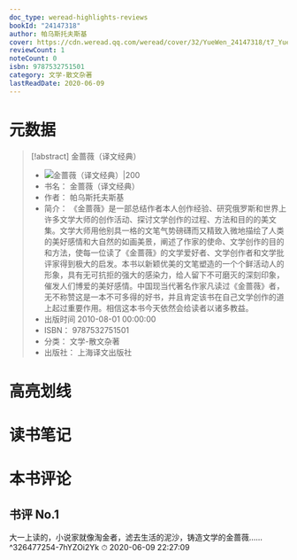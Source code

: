 ```yaml
---
doc_type: weread-highlights-reviews
bookId: "24147318"
author: 帕乌斯托夫斯基
cover: https://cdn.weread.qq.com/weread/cover/32/YueWen_24147318/t7_YueWen_24147318.jpg
reviewCount: 1
noteCount: 0
isbn: 9787532751501
category: 文学-散文杂著
lastReadDate: 2020-06-09
---
```

# 元数据
> [!abstract] 金蔷薇（译文经典）
> - ![ 金蔷薇（译文经典）|200](https://cdn.weread.qq.com/weread/cover/32/YueWen_24147318/t7_YueWen_24147318.jpg)
> - 书名： 金蔷薇（译文经典）
> - 作者： 帕乌斯托夫斯基
> - 简介： 《金蔷薇》是一部总结作者本人创作经验、研究俄罗斯和世界上许多文学大师的创作活动、探讨文学创作的过程、方法和目的的美文集。文学大师用他别具一格的文笔气势磅礴而又精致入微地描绘了人类的美好感情和大自然的如画美景，阐述了作家的使命、文学创作的目的和方法，使每一位读了《金蔷薇》的文学爱好者、文学创作者和文学批评家得到极大的启发。本书以新颖优美的文笔塑造的一个个鲜活动人的形象，具有无可抗拒的强大的感染力，给人留下不可磨灭的深刻印象，催发人们博爱的美好感情。中国现当代著名作家凡读过《金蔷薇》者，无不称赞这是一本不可多得的好书，并且肯定该书在自己文学创作的道上起过重要作用。相信这本书今天依然会给读者以诸多教益。
> - 出版时间 2010-08-01 00:00:00
> - ISBN： 9787532751501
> - 分类： 文学-散文杂著
> - 出版社： 上海译文出版社

# 高亮划线

# 读书笔记

# 本书评论

## 书评 No.1 
大一上读的，小说家就像淘金者，滤去生活的泥沙，铸造文学的金蔷薇…… ^326477254-7hYZOi2Yk
⏱ 2020-06-09 22:27:09
